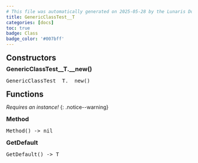 ```yaml
---
# This file was automatically generated on 2025-05-28 by the Lunaris Documentation Generator
title: GenericClassTest__T
categories: [docs]
toc: true
badge: Class
badge_color: '#007bff'
---
```

<style>
h2 {
    margin-top: 1rem;
    margin-bottom: 0.5rem;
    padding: 0;
}

h3 {
    margin-top: 0.25rem;
    margin-bottom: 0.25rem;
}

.notice--warning {
    margin-top: 0.25rem !important;
    margin-bottom: 1rem !important;
}
table {width: 100%; }
td {width: 1px; }
td:last-child {width: 100%; }
#main {max-width: 1500px !important;}
</style>
            


## Constructors
### GenericClassTest__T.__new()
<div class ="highlighter-rouge">
<div class ="highlight">
<pre class ="highlight">
<span class='nf'>GenericClassTest__T.__new</span>()
</pre>
</div>
</div>

## Functions
*Requires an instance!*
{: .notice--warning}

### Method
<div class ="highlighter-rouge">
<div class ="highlight">
<pre class ="highlight">
<span class='nf'>Method</span>() -> <span class='kt'>nil</span>
</pre>
</div>
</div>

### GetDefault
<div class ="highlighter-rouge">
<div class ="highlight">
<pre class ="highlight">
<span class='nf'>GetDefault</span>() -> <span class='kt'>T</span>
</pre>
</div>
</div>

